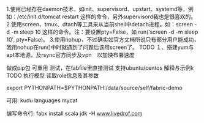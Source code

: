 1.使用已经存在daemon技术，如init、supervisord、upstart、systemd等，例如：/etc/init.d/tomcat restart 这样的命令，另外supervisord我也是很喜欢的。
2.使用screen、tmux、dtach等工具来从当前shell中detach进程。如：screen -d -m sleep 10 这样的命令。注：要设置pty=False，如 run(‘screen -d -m sleep 10′, pty=False)。
3.使用nohup，不过确实如官方文档所说只有部分用户能成功，我用nohup在run()中时就遇到了问题后该用screen了。
TODO
１、搭建yum与apt本地源，及rsync官方同步及vpn　以加快布署速度

做成pip包
可重用
测试，在fabfile里直接测试
支持ubuntu/centos
解释与示例k
TODO
执行模型
读取role信息及其参数


export PYTHONPATH=$PYTHONPATH:/data/source/self/fabric-demo

可用:
kudu
languages
mycat


编写命令行:
fabx install scala jdk  -H www.livedrof.com